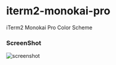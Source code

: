 # iterm2-monokai-pro
iTerm2 Monokai Pro Color Scheme

### ScreenShot
![screenshot](https://github.com/ayatmaulana/iterm2-monokai-pro/blob/master/Screen%20Shot%202019-06-05%20at%2017.55.23.png?raw=true)
